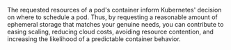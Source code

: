 The requested resources of a pod's container inform Kubernetes' decision on where to schedule a pod.
Thus, by requesting a reasonable amount of ephemeral storage that matches your genuine needs, you can contribute to easing scaling, reducing cloud costs, avoiding resource contention, and increasing the likelihood of a predictable container behavior.
